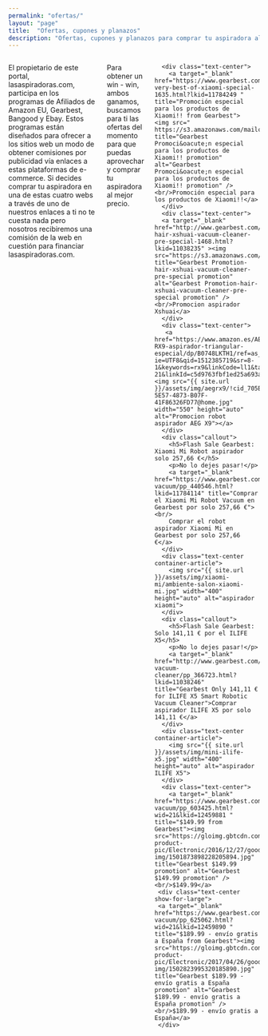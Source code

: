 ```yaml
---
permalink: "ofertas/"
layout: "page"
title:  "Ofertas, cupones y planazos"
description: "Ofertas, cupones y planazos para comprar tu aspiradora al mejor precio"
---
```

<main>
  <body>
    <div class="row intro">
      <div class="small-12 columns">
      <p class="lead">
        El propietario de este portal, lasaspiradoras.com, participa en los programas de Afiliados de Amazon EU, Gearbest, Bangood y Ebay. Estos programas están diseñados para ofrecer a los sitios web un modo de obtener comisiones por publicidad vía enlaces a estas plataformas de e-commerce. Si decides comprar tu aspiradora en una de estas cuatro webs a través de uno de nuestros enlaces a ti no te cuesta nada pero nosotros recibiremos una comisión de la web en cuestión para financiar lasaspiradoras.com.
      </p>
      <p class="lead">
        Para obtener un win - win, ambos ganamos, buscamos para ti las ofertas del momento para que puedas aprovechar y comprar tu aspiradora al mejor precio.<br>

      <div class="text-center">
        <a target="_blank" href="https://www.gearbest.com/promotion-very-best-of-xiaomi-special-1635.html?lkid=11784249 " title="Promoción especial para los productos de Xiaomi!! from Gearbest">         <img src=" https://s3.amazonaws.com/mailcache.appinthestore.com/A+Rosalia+linq/%E5%B0%8F%E7%B1%B3%E4%B8%93%E9%A2%98/728x90.jpg" title="Gearbest Promoci&oacute;n especial para los productos de Xiaomi!! promotion" alt="Gearbest Promoci&oacute;n especial para los productos de Xiaomi!! promotion" />  <br/>Promoción especial para los productos de Xiaomi!!</a>           
      </div>
      <div class="text-center">
      <a target="_blank" href="http://www.gearbest.com/promotion-hair-xshuai-vacuum-cleaner-pre-special-1468.html?lkid=11038235" ><img src="https://s3.amazonaws.com/mailcache.appinthestore.com/xiaoshuai/200.200.jpg" title="Gearbest Promotion-hair-xshuai-vacuum-cleaner-pre-special promotion" alt="Gearbest Promotion-hair-xshuai-vacuum-cleaner-pre-special promotion" /><br/>Promocion aspirador Xshuai</a>
      </div>
      <div class="text-center">
       <a href="https://www.amazon.es/AEG-RX9-aspirador-triangular-especial/dp/B0748LKTH1/ref=as_li_ss_tl?ie=UTF8&qid=1512385719&sr=8-1&keywords=rx9&linkCode=ll1&tag=lasaspirad-21&linkId=c5d9763fbf1ed25a693a0d35de9cf22c"><img src="{{ site.url }}/assets/img/aegrx9/!cid_705B15D3-5E57-4873-B07F-41F86326FD77@home.jpg" width="550" height="auto" alt="Promocion robot aspirador AEG X9"></a>
      </div>
      <div class="callout">
        <h5>Flash Sale Gearbest: Xiaomi Mi Robot aspirador solo 257,66 €</h5>
        <p>No lo dejes pasar!</p>
        <a target="_blank" href="https://www.gearbest.com/robot-vacuum/pp_440546.html?lkid=11784114" title="Comprar el Xiaomi Mi Robot Vacuum en Gearbest por solo 257,66 €"><br/>
        Comprar el robot aspirador Xiaomi Mi en Gearbest por solo 257,66 €</a>
      </div>
      <div class="text-center container-article">
        <img src="{{ site.url }}/assets/img/xiaomi-mi/ambiente-salon-xiaomi-mi.jpg" width="400" height="auto" alt="aspirador xiaomi">
      </div>
      <div class="callout">
        <h5>Flash Sale Gearbest: Solo 141,11 € por el ILIFE X5</h5>
        <p>No lo dejes pasar!</p>
        <a target="_blank" href="http://www.gearbest.com/robotic-vacuum-cleaner/pp_366723.html?lkid=11038246" title="Gearbest Only 141,11 € for ILIFE X5 Smart Robotic Vacuum Cleaner">Comprar aspirador ILIFE X5 por solo 141,11 €</a>
      </div>
      <div class="text-center container-article">
        <img src="{{ site.url }}/assets/img/mini-ilife-x5.jpg" width="400" height="auto" alt="aspirador ILIFE X5">
      </div>
      <div class="text-center">
        <a target="_blank" href="https://www.gearbest.com/robot-vacuum/pp_603425.html?wid=21&lkid=12459881 " title="$149.99 from Gearbest"><img src="https://gloimg.gbtcdn.com/gb/pdm-product-pic/Electronic/2016/12/27/goods-img/1501873898228205894.jpg" title="Gearbest $149.99 promotion" alt="Gearbest $149.99 promotion" /><br/>$149.99</a>    
     <div class="text-center show-for-large">
     <a target="_blank" href="https://www.gearbest.com/robot-vacuum/pp_625062.html?wid=21&lkid=12459890 " title="$189.99 - envío gratis a España from Gearbest"><img src="https://gloimg.gbtcdn.com/gb/pdm-product-pic/Electronic/2017/04/26/goods-img/1502823995320185890.jpg" title="Gearbest $189.99 - envío gratis a España promotion" alt="Gearbest $189.99 - envío gratis a España promotion" /><br/>$189.99 - envío gratis a España</a>    
     </div>
